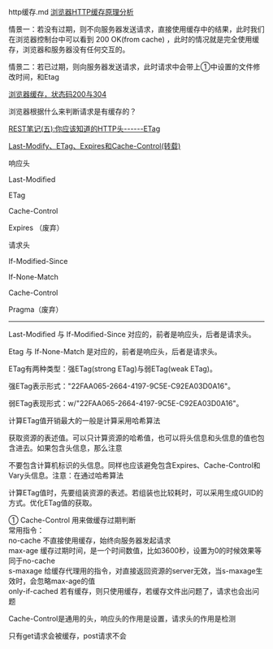 http缓存.md
[浏览器HTTP缓存原理分析](https://www.cnblogs.com/tzyy/p/4908165.html)

情景一：若没有过期，则不向服务器发送请求，直接使用缓存中的结果，此时我们在浏览器控制台中可以看到  200 OK(from cache) ，此时的情况就是完全使用缓存，浏览器和服务器没有任何交互的。

情景二：若已过期，则向服务器发送请求，此时请求中会带上①中设置的文件修改时间，和Etag

[浏览器缓存，状态码200与304](https://www.jianshu.com/p/75ff40c61665)

浏览器根据什么来判断请求是有缓存的？

[REST笔记(五):你应该知道的HTTP头------ETag](https://www.cnblogs.com/tyb1222/archive/2011/12/24/2300246.html)

[Last-Modify、ETag、Expires和Cache-Control(转载)](https://www.cnblogs.com/coolmanlee/archive/2012/12/06/2805030.html)


响应头


Last-Modified

 ETag
 
Cache-Control

Expires （废弃）

请求头

If-Modified-Since

If-None-Match

Cache-Control

Pragma（废弃）

--------------------------------------------------------------
Last-Modified 与 If-Modified-Since 对应的，前者是响应头，后者是请求头。

Etag 与 If-None-Match 是对应的，前者是响应头，后者是请求头。
 
 ETag有两种类型：强ETag(strong ETag)与弱ETag(weak ETag)。

强ETag表示形式："22FAA065-2664-4197-9C5E-C92EA03D0A16"。

弱ETag表现形式：w/"22FAA065-2664-4197-9C5E-C92EA03D0A16"。
 
 计算ETag值开销最大的一般是计算采用哈希算法

获取资源的表述值。可以只计算资源的哈希值，也可以将头信息和头信息的值也包含进去。如果包含头信息，那么注意

不要包含计算机标识的头信息。同样也应该避免包含Expires、Cache-Control和Vary头信息。注意：在通过哈希算法

计算ETag值时，先要组装资源的表述。若组装也比较耗时，可以采用生成GUID的方式。优化ETag值的获取。

① Cache-Control  用来做缓存过期判断  
常用指令：  
no-cache  不直接使用缓存，始终向服务器发起请求  
max-age  缓存过期时间，是一个时间数值，比如3600秒，设置为0的时候效果等同于no-cache  
s-maxage  给缓存代理用的指令，对直接返回资源的server无效，当s-maxage生效时，会忽略max-age的值  
only-if-cached 若有缓存，则只使用缓存，若缓存文件出问题了，请求也会出问题  

Cache-Control是通用的头，响应头的作用是设置，请求头的作用是检测

   只有get请求会被缓存，post请求不会
